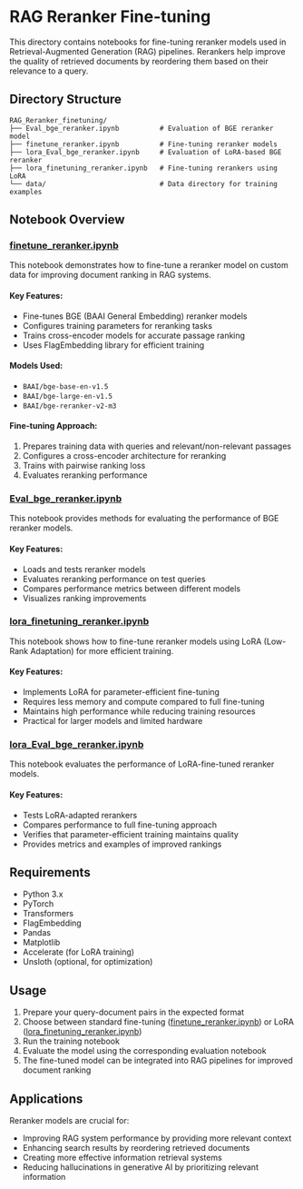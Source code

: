 # RAG Reranker Fine-tuning

This directory contains notebooks for fine-tuning reranker models used in Retrieval-Augmented Generation (RAG) pipelines. Rerankers help improve the quality of retrieved documents by reordering them based on their relevance to a query.

## Directory Structure

```
RAG_Reranker_finetuning/
├── Eval_bge_reranker.ipynb          # Evaluation of BGE reranker model
├── finetune_reranker.ipynb          # Fine-tuning reranker models
├── lora_Eval_bge_reranker.ipynb     # Evaluation of LoRA-based BGE reranker
├── lora_finetuning_reranker.ipynb   # Fine-tuning rerankers using LoRA
└── data/                            # Data directory for training examples
```

## Notebook Overview

### [finetune_reranker.ipynb](finetune_reranker.ipynb)

This notebook demonstrates how to fine-tune a reranker model on custom data for improving document ranking in RAG systems.

#### Key Features:
- Fine-tunes BGE (BAAI General Embedding) reranker models
- Configures training parameters for reranking tasks
- Trains cross-encoder models for accurate passage ranking
- Uses FlagEmbedding library for efficient training

#### Models Used:
- `BAAI/bge-base-en-v1.5`
- `BAAI/bge-large-en-v1.5`
- `BAAI/bge-reranker-v2-m3`

#### Fine-tuning Approach:
1. Prepares training data with queries and relevant/non-relevant passages
2. Configures a cross-encoder architecture for reranking
3. Trains with pairwise ranking loss
4. Evaluates reranking performance

### [Eval_bge_reranker.ipynb](Eval_bge_reranker.ipynb)

This notebook provides methods for evaluating the performance of BGE reranker models.

#### Key Features:
- Loads and tests reranker models
- Evaluates reranking performance on test queries
- Compares performance metrics between different models
- Visualizes ranking improvements

### [lora_finetuning_reranker.ipynb](lora_finetuning_reranker.ipynb)

This notebook shows how to fine-tune reranker models using LoRA (Low-Rank Adaptation) for more efficient training.

#### Key Features:
- Implements LoRA for parameter-efficient fine-tuning
- Requires less memory and compute compared to full fine-tuning
- Maintains high performance while reducing training resources
- Practical for larger models and limited hardware

### [lora_Eval_bge_reranker.ipynb](lora_Eval_bge_reranker.ipynb)

This notebook evaluates the performance of LoRA-fine-tuned reranker models.

#### Key Features:
- Tests LoRA-adapted rerankers
- Compares performance to full fine-tuning approach
- Verifies that parameter-efficient training maintains quality
- Provides metrics and examples of improved rankings

## Requirements

- Python 3.x
- PyTorch
- Transformers
- FlagEmbedding
- Pandas
- Matplotlib
- Accelerate (for LoRA training)
- Unsloth (optional, for optimization)

## Usage

1. Prepare your query-document pairs in the expected format
2. Choose between standard fine-tuning ([finetune_reranker.ipynb](finetune_reranker.ipynb)) or LoRA ([lora_finetuning_reranker.ipynb](lora_finetuning_reranker.ipynb))
3. Run the training notebook
4. Evaluate the model using the corresponding evaluation notebook
5. The fine-tuned model can be integrated into RAG pipelines for improved document ranking

## Applications

Reranker models are crucial for:
- Improving RAG system performance by providing more relevant context
- Enhancing search results by reordering retrieved documents
- Creating more effective information retrieval systems
- Reducing hallucinations in generative AI by prioritizing relevant information
